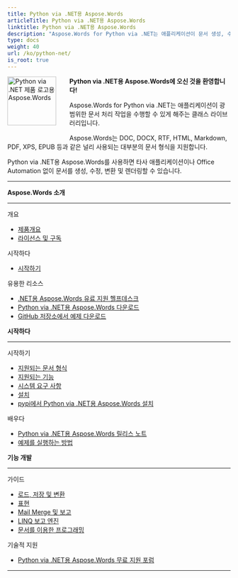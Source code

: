 ```yaml
---
title: Python via .NET용 Aspose.Words
articleTitle: Python via .NET용 Aspose.Words
linktitle: Python via .NET용 Aspose.Words
description: "Aspose.Words for Python via .NET는 애플리케이션이 문서 생성, 수정, 변환, 렌더링 등 광범위한 문서 처리 작업을 수행할 수 있도록 하는 클래스 라이브러리입니다."
type: docs
weight: 40
url: /ko/python-net/
is_root: true
---
```


<img src="/words/python-net/home_1" alt="Python via .NET 제품 로고용 Aspose.Words" align="left" style="width:110px; margin: 0 30px 30px 0"/>

**Python via .NET용 Aspose.Words에 오신 것을 환영합니다!**

Aspose.Words for Python via .NET는 애플리케이션이 광범위한 문서 처리 작업을 수행할 수 있게 해주는 클래스 라이브러리입니다.

Aspose.Words는 DOC, DOCX, RTF, HTML, Markdown, PDF, XPS, EPUB 등과 같은 널리 사용되는 대부분의 문서 형식을 지원합니다.

Python via .NET용 Aspose.Words를 사용하면 타사 애플리케이션이나 Office Automation 없이 문서를 생성, 수정, 변환 및 렌더링할 수 있습니다.

------

<div class="row">
		<div class="col-md-4">
				<p><b>Aspose.Words 소개</b></p>
						<hr><p>개요</p></hr>
						<ul>
								<li><a href="/words/ko/python-net/product-overview/">제품개요</a></li>
								<li><a href="/words/ko/python-net/licensing/">라이선스 및 구독</a></li>
						</ul>
						<p>시작하다</p>
						<ul>
								<li><a href="/words/ko/python-net/getting-started/">시작하기</a></li>
						</ul>
						<p>유용한 리소스</p>
						<ul>
								<li><a href="https://helpdesk.aspose.com/">.NET용 Aspose.Words 유료 지원 헬프데스크</a></li>
								<li><a href="https://releases.aspose.com/words/python">Python via .NET용 Aspose.Words 다운로드</a></li>
								<li><a href="https://github.com/aspose-words/Aspose.Words-for-Python-via-.NET">GitHub 저장소에서 예제 다운로드</a></li>
						</ul>
		</div>
		<div class="col-md-4">
				<p><b>시작하다</b></p>
						<hr><p>시작하기</p></hr>
						<ul>
								<li><a href="/words/ko/python-net/supported-document-formats/">지원되는 문서 형식</a></li>
								<li><a href="/words/ko/python-net/features/">지원되는 기능</a></li>
								<li><a href="/words/ko/python-net/system-requirements/">시스템 요구 사항</a></li>
								<li><a href="/words/ko/python-net/installation/">설치</a></li>
								<li><a href="https://pypi.org/project/aspose-words/">pypi에서 Python via .NET용 Aspose.Words 설치</a></li>
						</ul>
						<p>배우다</p>
						<ul>
			  				<li><a href="https://releases.aspose.com/words/python/release-notes/">Python via .NET용 Aspose.Words 릴리스 노트</a></li>
							<li><a href="/words/ko/python-net/how-to-run-the-examples/">예제를 실행하는 방법</a></li>
						</ul>
		</div>
		<div class="col-md-4">
				<p><b>기능 개발</b></p>
						<hr><p>가이드</p></hr>
						<ul>
								<li><a href="/words/ko/python-net/loading-saving-and-converting/">로드, 저장 및 변환</a></li>
								<li><a href="/words/ko/python-net/rendering/">표현</a></li>
								<li><a href="https://docs.aspose.com/words/python-net/mail-merge-and-reporting/">Mail Merge 및 보고</a></li>
								<li><a href="https://docs.aspose.com/words/python-net/linq-reporting-engine/">LINQ 보고 엔진</a></li>
								<li><a href="/words/ko/python-net/programming-with-documents/">문서를 이용한 프로그래밍</a></li>
						</ul>
						<p>기술적 지원</p>
						<ul>
								<li><a href="https://forum.aspose.com/c/words/8">Python via .NET용 Aspose.Words 무료 지원 포럼</a></li>
						</ul>
		</div>
</div>

------
